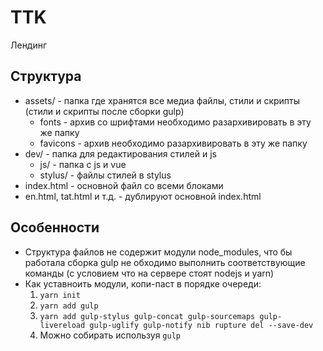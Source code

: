 # TTK

Лендинг

## Структура

- assets/ - папка где хранятся все медиа файлы, стили и скрипты (стили и скрипты после сборки gulp)
	- fonts - архив со шрифтами необходимо разархивировать в эту же папку
	- favicons - архив необходимо разархивировать в эту же папку
- dev/ - папка для редактирования стилей и js
	- js/ - папка с js и vue
	- stylus/ - файлы стилей в stylus
- index.html - основной файл со всеми блоками
- en.html, tat.html и т.д. - дублируют основной index.html

## Особенности

- Структура файлов не содержит модули node_modules, что бы работала сборка gulp не обходимо выполнить соответствующие команды (с условием что на сервере стоят nodejs и yarn)
- Как уставноить модули, копи-паст в порядке очереди:
	1. `yarn init`
	2. `yarn add gulp`
	3. `yarn add gulp-stylus gulp-concat gulp-sourcemaps gulp-livereload gulp-uglify gulp-notify nib rupture del --save-dev`
	5. Можно собирать используя `gulp`